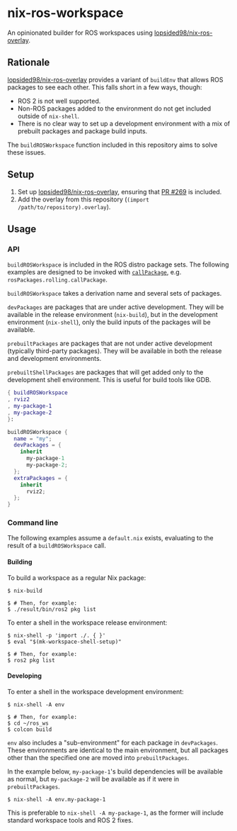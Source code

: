 # nix-ros-workspace

An opinionated builder for ROS workspaces using [lopsided98/nix-ros-overlay].

## Rationale

[lopsided98/nix-ros-overlay] provides a variant of `buildEnv` that allows ROS
packages to see each other. This falls short in a few ways, though:

- ROS 2 is not well supported.
- Non-ROS packages added to the environment do not get included outside of `nix-shell`.
- There is no clear way to set up a development environment with a mix of
  prebuilt packages and package build inputs.

The `buildROSWorkspace` function included in this repository aims to solve these
issues.

## Setup

1. Set up [lopsided98/nix-ros-overlay], ensuring that [PR #269](https://github.com/lopsided98/nix-ros-overlay/pull/269) is included.
2. Add the overlay from this repository (`(import /path/to/repository).overlay`).

## Usage

### API

`buildROSWorkspace` is included in the ROS distro package sets. The following
examples are designed to be invoked with [`callPackage`](https://nixos.org/guides/nix-pills/callpackage-design-pattern.html), e.g.
`rosPackages.rolling.callPackage`.

`buildROSWorkspace` takes a derivation name and several sets of packages.

`devPackages` are packages that are under active development. They will be
available in the release environment (`nix-build`), but in the development
environment (`nix-shell`), only the build inputs of the packages will be
available.

`prebuiltPackages` are packages that are not under active development (typically
third-party packages). They will be available in both the release and
development environments.

`prebuiltShellPackages` are packages that will get added only to the development
shell environment. This is useful for build tools like GDB.

```nix
{ buildROSWorkspace
, rviz2
, my-package-1
, my-package-2
}:

buildROSWorkspace {
  name = "my";
  devPackages = {
    inherit
      my-package-1
      my-package-2;
  };
  extraPackages = {
    inherit
      rviz2;
  };
}
```

### Command line

The following examples assume a `default.nix` exists, evaluating to the result
of a `buildROSWorkspace` call.

#### Building

To build a workspace as a regular Nix package:

```
$ nix-build

$ # Then, for example:
$ ./result/bin/ros2 pkg list
```

To enter a shell in the workspace release environment:

```
$ nix-shell -p 'import ./. { }'
$ eval "$(mk-workspace-shell-setup)"

$ # Then, for example:
$ ros2 pkg list
```

#### Developing

To enter a shell in the workspace development environment:

```
$ nix-shell -A env

$ # Then, for example:
$ cd ~/ros_ws
$ colcon build
```

`env` also includes a "sub-environment" for each package in `devPackages`. These
environments are identical to the main environment, but all packages other than
the specified one are moved into `prebuiltPackages`.

In the example below, `my-package-1`'s build dependencies will be available as
normal, but `my-package-2` will be available as if it were in `prebuiltPackages`.

```
$ nix-shell -A env.my-package-1
```

This is preferable to `nix-shell -A my-package-1`, as the former will include
standard workspace tools and ROS 2 fixes.

[lopsided98/nix-ros-overlay]: https://github.com/lopsided98/nix-ros-overlay
